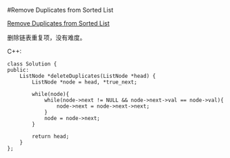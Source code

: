 ﻿#Remove Duplicates from Sorted List

[Remove Duplicates from Sorted List](https://leetcode.com/problems/remove-duplicates-from-sorted-list/ "Remove Duplicates from Sorted List")

删除链表重复项，没有难度。

C++:

    class Solution {
    public:
        ListNode *deleteDuplicates(ListNode *head) {
            ListNode *node = head, *true_next;
            
            while(node){
                while(node->next != NULL && node->next->val == node->val){
                    node->next = node->next->next;
                }
                node = node->next;
            }
            
            return head;
        }
    };
